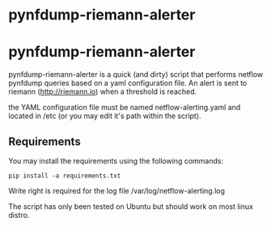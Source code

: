 # pynfdump-riemann-alerter

pynfdump-riemann-alerter
============

pynfdump-riemann-alerter is a quick (and dirty) script that performs netflow pynfdump queries based on a yaml configuration file. An alert is sent to riemann (http://riemann.io) when a threshold is reached.

the YAML configuration file must be named netflow-alerting.yaml and located in /etc (or you may edit it's path within the script).

Requirements
------------

You may install the requirements using the following commands:

```
pip install -a requirements.txt
```

Write right is required for the log file /var/log/netflow-alerting.log

The script has only been tested on Ubuntu but should work on most linux distro.
